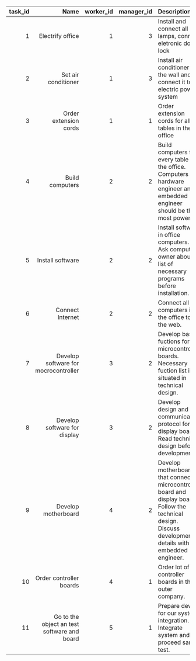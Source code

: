 |task_id|Name|worker_id|manager_id|Description|
|-:|-:|-:|-:|:-|
|1|Electrify office|1|3|Install and connect all lamps, connect eletronic door lock|
|2|Set air conditioner|1|3|Install air conditioner on the wall and connect it to electric power system|
|3|Order extension cords|1|1|Order extension cords for all tables in the office
|4|Build computers|2|2|Build computers for every table in the office. Computers for hardware engineer and embedded engineer should be the most powerful.|
|5|Install software|2|2|Install software in office computers. Ask computer owner about list of necessary programs before installation.|
|6|Connect Internet|2|2|Connect all computers in the office to the web.|
|7|Develop software for mocrocontroller|3|2|Develop basic fuctions for microcontroller boards. Necessary fuction list is situated in technical design.|
|8|Develop software for display|3|2|Develop design and communication protocol for display board. Read technical design before development.|
|9|Develop motherboard|4|2|Develop motherboard that connect microcontroller board and display board. Follow the technical design. Discuss development details with embedded engineer.|
|10|Order controller boards|4|1|Order lot of controller boards in the outer company.|
|11|Go to the object an test software and board|5|1|Prepare device for our system integration. Integrate system and proceed sanity test.|